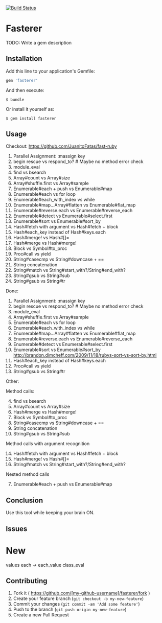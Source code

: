 [![Build Status](https://travis-ci.org/DamirSvrtan/fasterer.svg?branch=master)](https://travis-ci.org/DamirSvrtan/fasterer)

# Fasterer

TODO: Write a gem description

## Installation

Add this line to your application's Gemfile:

```ruby
gem 'fasterer'
```

And then execute:

    $ bundle

Or install it yourself as:

    $ gem install fasterer

## Usage

Checkout: https://github.com/JuanitoFatas/fast-ruby

1. Parallel Assignment: :massign key
2. begin rescue vs respond_to? # Maybe no method error check
3. module_eval
4. find vs bsearch
5. Array#count vs Array#size
6. Array#shuffle.first vs Array#sample
7. Enumerable#each + push vs Enumerable#map
8. Enumerable#each vs for loop
9. Enumerable#each_with_index vs while
10. Enumerable#map...Array#flatten vs Enumerable#flat_map
11. Enumerable#reverse.each vs Enumerable#reverse_each
12. Enumerable#detect vs Enumerable#select.first
13. Enumerable#sort vs Enumerable#sort_by
14. Hash#fetch with argument vs Hash#fetch + block
15. Hash#each_key instead of Hash#keys.each
16. Hash#merge! vs Hash#[]=
17. Hash#merge vs Hash#merge!
18. Block vs Symbol#to_proc
19. Proc#call vs yield
20. String#casecmp vs String#downcase + ==
21. String concatenation
22. String#match vs String#start_with?/String#end_with?
23. String#gsub vs String#sub
24. String#gsub vs String#tr


Done:

1. Parallel Assignment: :massign key
2. begin rescue vs respond_to? # Maybe no method error check
3. module_eval
6. Array#shuffle.first vs Array#sample
8. Enumerable#each vs for loop
9. Enumerable#each_with_index vs while
10. Enumerable#map...Array#flatten vs Enumerable#flat_map
11. Enumerable#reverse.each vs Enumerable#reverse_each
12. Enumerable#detect vs Enumerable#select.first
13. Enumerable#sort vs Enumerable#sort_by http://brandon.dimcheff.com/2009/11/18/rubys-sort-vs-sort-by.html
15. Hash#each_key instead of Hash#keys.each
19. Proc#call vs yield
24. String#gsub vs String#tr

Other:

Method calls:

4. find vs bsearch
5. Array#count vs Array#size
17. Hash#merge vs Hash#merge!
18. Block vs Symbol#to_proc
20. String#casecmp vs String#downcase + ==
21. String concatenation
23. String#gsub vs String#sub

Method calls with argument recognition

14. Hash#fetch with argument vs Hash#fetch + block
16. Hash#merge! vs Hash#[]=
22. String#match vs String#start_with?/String#end_with?

Nested method calls

7. Enumerable#each + push vs Enumerable#map

## Conclusion

Use this tool while keeping your brain ON.


## Issues

# New

values each -> each_value
class_eval

## Contributing

1. Fork it ( https://github.com/[my-github-username]/fasterer/fork )
2. Create your feature branch (`git checkout -b my-new-feature`)
3. Commit your changes (`git commit -am 'Add some feature'`)
4. Push to the branch (`git push origin my-new-feature`)
5. Create a new Pull Request
